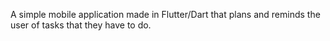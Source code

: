 A simple mobile application made in Flutter/Dart that plans and reminds the user of tasks that they have to do.
